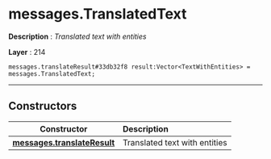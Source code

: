# messages.TranslatedText

**Description** : *Translated text with entities*

**Layer** : 214

```tl
messages.translateResult#33db32f8 result:Vector<TextWithEntities> = messages.TranslatedText;
```

---

## Constructors

| Constructor | Description |
| :---: | :--- |
| [**messages.translateResult**](constructor/messages.translateResult) | Translated text with entities |